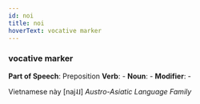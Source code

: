 ```yaml
---
id: noi
title: noi
hoverText: vocative marker
---
```


### vocative marker

**Part of Speech**: Preposition
**Verb**: -
**Noun**: -
**Modifier**: -

Vietnamese này [naj˨˩]
*Austro-Asiatic Language Family*